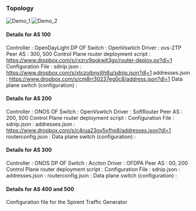 ### Topology

![Demo_1](https://www.dropbox.com/s/38j0i8e3zuojil6/OTI_Demo_1.png?dl=0)
![Demo_2](https://www.dropbox.com/s/oii5gw88qjchzcb/OTI_Demo_2.png?dl=0)

#### Details for AS 100

Controller    : OpenDayLight
DP OF Switch  : OpenVswtich
Driver        : ovs-2TP
Peer AS       : 300, 500
Control Plane router deployment script : https://www.dropbox.com/s/rxzry9qokwit3gx/router-deploy.py?dl=1
Configuration File :
          sdnip.json     : https://www.dropbox.com/s/xtczoibnvilih6u/sdnip.json?dl=1
          addresses.json : https://www.dropbox.com/s/cm8rr30237eg0c8/address.json?dl=1
Data plane switch (configuration) :



#### Details for AS 200

Controller : ONOS
OF Switch  : OpenVswtich
Driver     : SoftRouter
Peer AS    : 200, 500
Control Plane router deployment script :
Configuration File :
          sdnip.json        :
          addresses.json    : https://www.dropbox.com/s/c4rua23oy5vfhp8/addresses.json?dl=1
          routerconfig.json :
Data plane switch (configuration) :

#### Details for AS 300

Controller    : ONOS
DP OF Switch  : Accton
Driver        : OFDPA
Peer AS       : 00, 200
Control Plane router deployment script :
Configuration File :
          sdnip.json        :
          addresses.json    :
          routerconfig.json :
Data plane switch (configuration) :


#### Details for AS 400 and 500
Configuration file for the Spirent Traffic Generator
